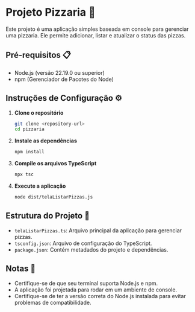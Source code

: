 # Projeto Pizzaria 🍕

Este projeto é uma aplicação simples baseada em console para gerenciar uma pizzaria. Ele permite adicionar, listar e atualizar o status das pizzas.

## Pré-requisitos 📋

- Node.js (versão 22.19.0 ou superior)
- npm (Gerenciador de Pacotes do Node)

## Instruções de Configuração ⚙️

1. **Clone o repositório**
   ```bash
   git clone <repository-url>
   cd pizzaria
   ```

2. **Instale as dependências**
   ```bash
   npm install
   ```

3. **Compile os arquivos TypeScript**
   ```bash
   npx tsc
   ```

4. **Execute a aplicação**
   ```bash
   node dist/telaListarPizzas.js
   ```

## Estrutura do Projeto 📂


- `telaListarPizzas.ts`: Arquivo principal da aplicação para gerenciar pizzas.
- `tsconfig.json`: Arquivo de configuração do TypeScript.
- `package.json`: Contém metadados do projeto e dependências.

## Notas 📝

- Certifique-se de que seu terminal suporta Node.js e npm.
- A aplicação foi projetada para rodar em um ambiente de console.
- Certifique-se de ter a versão correta do Node.js instalada para evitar problemas de compatibilidade.
